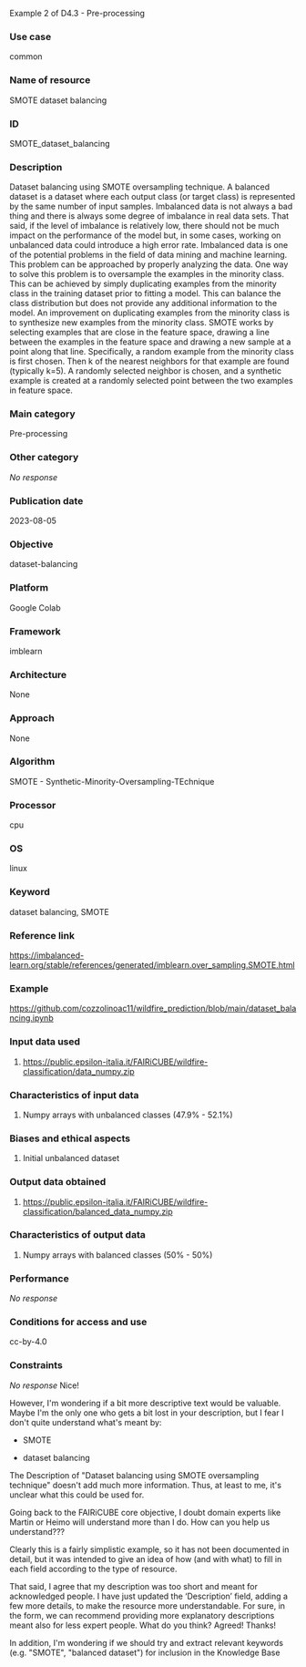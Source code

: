 Example 2 of D4.3 - Pre-processing
### Use case

common

### Name of resource

SMOTE dataset balancing

### ID

SMOTE_dataset_balancing

### Description

Dataset balancing using SMOTE oversampling technique. A balanced dataset is a dataset where each output class (or target class) is represented by the same number of input samples. Imbalanced data is not always a bad thing and there is always some degree of imbalance in real data sets. That said, if the level of imbalance is relatively low, there should not be much impact on the performance of the model but, in some cases, working on unbalanced data could introduce a high error rate. Imbalanced data is one of the potential problems in the field of data mining and machine learning. This problem can be approached by properly analyzing the data. One way to solve this problem is to oversample the examples in the minority class. This can be achieved by simply duplicating examples from the minority class in the training dataset prior to fitting a model. This can balance the class distribution but does not provide any additional information to the model. An improvement on duplicating examples from the minority class is to synthesize new examples from the minority class. SMOTE works by selecting examples that are close in the feature space, drawing a line between the examples in the feature space and drawing a new sample at a point along that line. Specifically, a random example from the minority class is first chosen. Then k of the nearest neighbors for that example are found (typically k=5). A randomly selected neighbor is chosen, and a synthetic example is created at a randomly selected point between the two examples in feature space.

### Main category

Pre-processing

### Other category

_No response_

### Publication date

2023-08-05

### Objective

dataset-balancing

### Platform

Google Colab

### Framework

imblearn

### Architecture

None

### Approach

None

### Algorithm

SMOTE - Synthetic-Minority-Oversampling-TEchnique

### Processor

cpu

### OS

linux

### Keyword

dataset balancing, SMOTE

### Reference link

https://imbalanced-learn.org/stable/references/generated/imblearn.over_sampling.SMOTE.html 

### Example

https://github.com/cozzolinoac11/wildfire_prediction/blob/main/dataset_balancing.ipynb 

### Input data used

1. https://public.epsilon-italia.it/FAIRiCUBE/wildfire-classification/data_numpy.zip  

### Characteristics of input data

1. Numpy arrays with unbalanced classes (47.9% - 52.1%)

### Biases and ethical aspects

1. Initial unbalanced dataset

### Output data obtained

1. https://public.epsilon-italia.it/FAIRiCUBE/wildfire-classification/balanced_data_numpy.zip

### Characteristics of output data

1. Numpy arrays with balanced classes (50% - 50%)

### Performance

_No response_

### Conditions for access and use

cc-by-4.0

### Constraints

_No response_
Nice!

However, I'm wondering if a bit more descriptive text would be valuable. Maybe I'm the only one who gets a bit lost in your description, but I fear I don't quite understand what's meant by:
- SMOTE
- dataset balancing

The Description of "Dataset balancing using SMOTE oversampling technique" doesn't add much more information. Thus, at least to me, it's unclear what this could be used for.

Going back to the FAIRiCUBE core objective, I doubt domain experts like Martin or Heimo will understand more than I do. How can you help us understand???

Clearly this is a fairly simplistic example, so it has not been documented in detail, but it was intended to give an idea of how (and with what) to fill in each field according to the type of resource.
That said, I agree that my description was too short and meant for acknowledged people. I have just updated the ‘Description’ field, adding a few more details, to make the resource more understandable. For sure, in the form, we can recommend providing more explanatory descriptions meant also for less expert people. What do you think?
Agreed! Thanks!

In addition, I'm wondering if we should try and extract relevant keywords (e.g. "SMOTE", "balanced dataset") for inclusion in the Knowledge Base